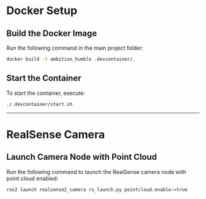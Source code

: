 # Docker Setup

## Build the Docker Image
Run the following command in the main project folder:

```sh
docker build -t ambition_humble .devcontainer/.
```

## Start the Container
To start the container, execute:

```sh
./.devcontainer/start.sh
```

---

# RealSense Camera

## Launch Camera Node with Point Cloud
Run the following command to launch the RealSense camera node with point cloud enabled:

```sh
ros2 launch realsense2_camera rs_launch.py pointcloud.enable:=true
```

